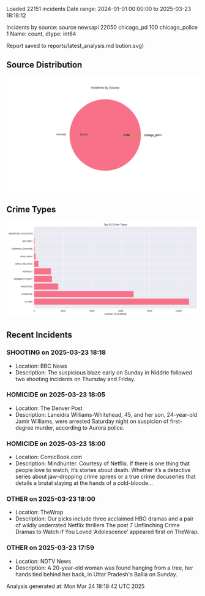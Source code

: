 
Loaded 22151 incidents
Date range: 2024-01-01 00:00:00 to 2025-03-23 18:18:12

Incidents by source:
source
newsapi           22050
chicago_pd          100
chicago_police        1
Name: count, dtype: int64

Report saved to reports/latest_analysis.md
bution.svg)

## Source Distribution
![Source Distribution](images/source_distribution.svg)

## Crime Types
![Crime Types](images/crime_types.svg)

## Recent Incidents

### SHOOTING on 2025-03-23 18:18
- Location: BBC News
- Description: The suspicious blaze early on Sunday in Niddrie  followed two shooting incidents on Thursday and Friday.


### HOMICIDE on 2025-03-23 18:05
- Location: The Denver Post
- Description: Laneidra Williams-Whitehead, 45, and her son, 24-year-old Jamir Williams, were arrested Saturday night on suspicion of first-degree murder, according to Aurora police.


### HOMICIDE on 2025-03-23 18:00
- Location: ComicBook.com
- Description: Mindhunter. Courtesy of Netflix. 
If there is one thing that people love to watch, it’s stories about death. Whether it’s a detective series about jaw-dropping crime sprees or a true crime docuseries that details a brutal slaying at the hands of a cold-bloode…


### OTHER on 2025-03-23 18:00
- Location: TheWrap
- Description: Our picks include three acclaimed HBO dramas and a pair of wildly underrated Netflix thrillers
The post 7 Unflinching Crime Dramas to Watch if You Loved ‘Adolescence’ appeared first on TheWrap.


### OTHER on 2025-03-23 17:59
- Location: NDTV News
- Description: A 20-year-old woman was found hanging from a tree, her hands tied behind her back, in Uttar Pradesh&#039;s Ballia on Sunday.

Analysis generated at: Mon Mar 24 18:18:42 UTC 2025
